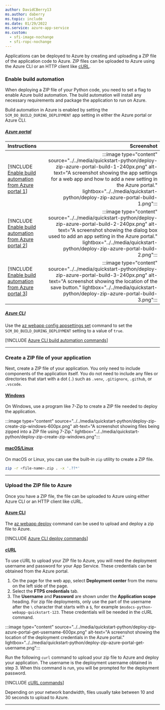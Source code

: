 ```yaml
---
author: DavidCBerry13
ms.author: daberry
ms.topic: include
ms.date: 01/29/2022
ms.service: azure-app-service
ms.custom:
  - sfi-image-nochange
  - sfi-ropc-nochange
---
```

Applications can be deployed to Azure by creating and uploading a ZIP file of the application code to Azure. ZIP files can be uploaded to Azure using the Azure CLI or an HTTP client like [cURL](https://curl.se/).

### Enable build automation

When deploying a ZIP file of your Python code, you need to set a flag to enable Azure build automation. The build automation will install any necessary requirements and package the application to run on Azure.

Build automation in Azure is enabled by setting the `SCM_DO_BUILD_DURING_DEPLOYMENT` app setting in either the Azure portal or Azure CLI.

##### [Azure portal](#tab/deploy-instructions-azportal)

| Instructions    | Screenshot |
|:----------------|-----------:|
| [!INCLUDE [Enable build automation from Azure portal 1](./deploy-zip-azure-portal-1.md)] | :::image type="content" source="../../media/quickstart-python/deploy-zip-azure-portal-build-1-240px.png" alt-text="A screenshot showing the app settings for a web app and how to add a new setting in the Azure portal." lightbox="../../media/quickstart-python/deploy-zip-azure-portal-build-1.png"::: |
| [!INCLUDE [Enable build automation from Azure portal 2](./deploy-zip-azure-portal-2.md)] | :::image type="content" source="../../media/quickstart-python/deploy-zip-azure-portal-build-2-240px.png" alt-text="A screenshot showing the dialog box used to add an app setting in the Azure portal." lightbox="../../media/quickstart-python/deploy-zip-azure-portal-build-2.png"::: |
| [!INCLUDE [Enable build automation from Azure portal 3](./deploy-zip-azure-portal-3.md)] | :::image type="content" source="../../media/quickstart-python/deploy-zip-azure-portal-build-3-240px.png" alt-text="A screenshot showing the location of the save button." lightbox="../../media/quickstart-python/deploy-zip-azure-portal-build-3.png"::: |

##### [Azure CLI](#tab/deploy-instructions-azcli)

Use the [az webapp config appsettings set](/cli/azure/webapp/config/appsettings#az-webapp-config-appsettings-set) command to set the `SCM_DO_BUILD_DURING_DEPLOYMENT` setting to a value of `true`.

[!INCLUDE [Azure CLI build automation commands](./deploy-zip-build-settings.md)]

---

### Create a ZIP file of your application

Next, create a ZIP file of your application. You only need to include components of the application itself. You do not need to include any files or directories that start with a dot (`.`) such as `.venv`, `.gitignore`, `.github`, or `.vscode`.

#### [Windows](#tab/windows)

On Windows, use a program like 7-Zip to create a ZIP file needed to deploy the application.

:::image type="content" source="../../media/quickstart-python/deploy-zip-create-zip-windows-600px.png" alt-text="A screenshot showing files being zipped into a ZIP file using 7-Zip." lightbox="../../media/quickstart-python/deploy-zip-create-zip-windows.png":::

#### [macOS/Linux](#tab/mac-linux)

On macOS or Linux, you can use the built-in `zip` utility to create a ZIP file.

```bash
zip -r <file-name>.zip . -x '.??*'
```

---

### Upload the ZIP file to Azure

Once you have a ZIP file, the file can be uploaded to Azure using either Azure CLI or an HTTP client like cURL.

#### [Azure CLI](#tab/deploy-instructions-zip-azcli)

The [az webapp deploy](/cli/azure/webapp#az-webapp-deploy) command can be used to upload and deploy a zip file to Azure.

[!INCLUDE [Azure CLI deploy commands](./deploy-zip-cli-commands.md)]

#### [cURL](#tab/deploy-instructions-zip-curl)

To use cURL to upload your ZIP file to Azure, you will need the deployment username and password for your App Service. These credentials can be obtained from the Azure portal.

1. On the page for the web app, select **Deployment center** from the menu on the left side of the page.
1. Select the **FTPS credentials** tab.
1. The **Username** and **Password** are shown under the **Application scope** heading.  For zip file deployments, only use the part of the username after the `\` character that starts with a `$`, for example `$msdocs-python-webapp-quickstart-123`. These credentials will be needed in the cURL command.

:::image type="content" source="../../media/quickstart-python/deploy-zip-azure-portal-get-username-600px.png" alt-text="A screenshot showing the location of the deployment credentials in the Azure portal." lightbox="../../media/quickstart-python/deploy-zip-azure-portal-get-username.png":::

Run the following `curl` command to upload your zip file to Azure and deploy your application.  The username is the deployment username obtained in step 3.  When this command is run, you will be prompted for the deployment password.

[!INCLUDE [cURL commands](./deploy-zip-curl-commands.md)]

Depending on your network bandwidth, files usually take between 10 and 30 seconds to upload to Azure.

---
